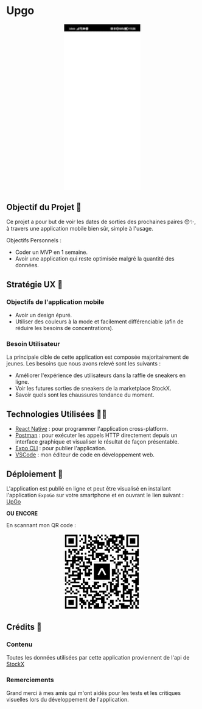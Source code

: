 # Upgo

<div align="center">
    <img src="./MDImages/upgo-shorts.gif" alt="" width="200" />
</div>

## Objectif du Projet 🎯

Ce projet a pour but de voir les dates de sorties des prochaines paires 😯✨, à travers une application mobile bien sûr, simple à l'usage.

Objectifs Personnels :

-   Coder un MVP en 1 semaine.
-   Avoir une application qui reste optimisée malgré la quantité des données.

## Stratégie UX 📑

### Objectifs de l'application mobile

-   Avoir un design épuré.
-   Utiliser des couleurs à la mode et facilement différenciable (afin de réduire les besoins de concentrations).

### Besoin Utilisateur

La principale cible de cette application est composée majoritairement de jeunes. Les besoins que nous avons relevé sont les suivants :

-   Améliorer l'expérience des utilisateurs dans la raffle de sneakers en ligne.
-   Voir les futures sorties de sneakers de la marketplace StockX.
-   Savoir quels sont les chaussures tendance du moment.

## Technologies Utilisées :man_technologist:

-   [React Native](https://reactnative.dev/) : pour programmer l'application cross-platform.
-   [Postman](https://www.postman.com/) : pour exécuter les appels HTTP directement depuis un interface graphique et visualiser le résultat de façon présentable.
-   [Expo CLI](https://expo.dev/) : pour publier l'application.
-   [VSCode](https://code.visualstudio.com) : mon éditeur de code en développement web.

## Déploiement 🚀

L'application est publié en ligne et peut être visualisé en installant l'application `ExpoGo` sur votre smartphone et en ouvrant le lien suivant : [UpGo](https://expo.dev/@willyndefo/Upgo)

**OU ENCORE**

En scannant mon QR code :

<div align="center">
    <img src="./MDImages/QRCode.png" alt="" width="200" />
</div>

## Crédits 🌟

### Contenu

Toutes les données utilisées par cette application proviennent de l'api de [StockX](https://stockx.com/api/)

### Remerciements

Grand merci à mes amis qui m'ont aidés pour les tests et les critiques visuelles lors du développement de l'application.

